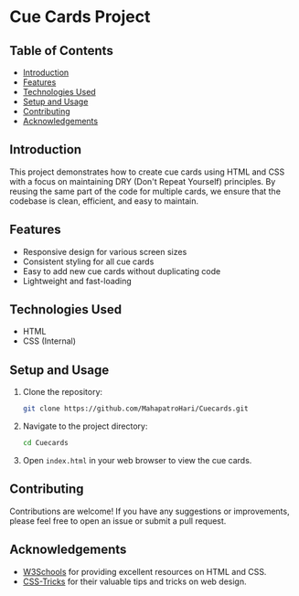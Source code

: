 # Cue Cards Project

## Table of Contents

- [Introduction](#introduction)
- [Features](#features)
- [Technologies Used](#technologies-used)
- [Setup and Usage](#setup-and-usage)
- [Contributing](#contributing)
- [Acknowledgements](#acknowledgements)

## Introduction

This project demonstrates how to create cue cards using HTML and CSS with a focus on maintaining DRY (Don't Repeat Yourself) principles. By reusing the same part of the code for multiple cards, we ensure that the codebase is clean, efficient, and easy to maintain.

## Features

- Responsive design for various screen sizes
- Consistent styling for all cue cards
- Easy to add new cue cards without duplicating code
- Lightweight and fast-loading

## Technologies Used

- HTML
- CSS (Internal)

## Setup and Usage

1. Clone the repository:
   ```bash
   git clone https://github.com/MahapatroHari/Cuecards.git
   ```
2. Navigate to the project directory:
   ```bash
   cd Cuecards
   ```
3. Open `index.html` in your web browser to view the cue cards.

## Contributing

Contributions are welcome! If you have any suggestions or improvements, please feel free to open an issue or submit a pull request.

## Acknowledgements

- [W3Schools](https://www.w3schools.com/) for providing excellent resources on HTML and CSS.
- [CSS-Tricks](https://css-tricks.com/) for their valuable tips and tricks on web design.
```
